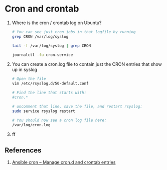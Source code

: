 # Cron and crontab
1. Where is the cron / crontab log on Ubuntu?
   ```bash
   # You can see just cron jobs in that logfile by running
   grep CRON /var/log/syslog

   tail -f /var/log/syslog | grep CRON

   journalctl -fu cron.service
   ```
2. You can create a cron.log file to contain just the CRON entries that show up in syslog
   ```bash
   # Open the file
   vim /etc/rsyslog.d/50-default.conf

   # Find the line that starts with:
   #cron.*

   # uncomment that line, save the file, and restart rsyslog:
   sudo service rsyslog restart

   # You should now see a cron log file here:
   /var/log/cron.log
   ```
3. ff


## References
1. [Ansible cron – Manage cron.d and crontab entries](https://docs.ansible.com/ansible/latest/modules/cron_module.html)